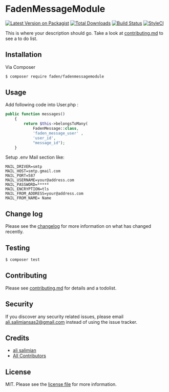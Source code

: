 # FadenMessageModule

[![Latest Version on Packagist][ico-version]][link-packagist]
[![Total Downloads][ico-downloads]][link-downloads]
[![Build Status][ico-travis]][link-travis]
[![StyleCI][ico-styleci]][link-styleci]

This is where your description should go. Take a look at [contributing.md](contributing.md) to see a to do list.

## Installation

Via Composer

``` bash
$ composer require faden/fadenmessagemodule
```

## Usage

Add following code into User.php :
````php
public function messages()
    {
        return $this->belongsToMany(
            FadenMessage::class,
            'faden_message_user' ,
            'user_id',
            "message_id");
    }
````

Setup .env Mail section like:
````dotenv
MAIL_DRIVER=smtp
MAIL_HOST=smtp.gmail.com
MAIL_PORT=587
MAIL_USERNAME=your@address.com
MAIL_PASSWORD=*****
MAIL_ENCRYPTION=tls
MAIL_FROM_ADDRESS=your@address.com
MAIL_FROM_NAME= Name
````
## Change log

Please see the [changelog](changelog.md) for more information on what has changed recently.

## Testing

``` bash
$ composer test
```



## Contributing

Please see [contributing.md](contributing.md) for details and a todolist.

## Security

If you discover any security related issues, please email ali.salimiansas2@gmail.com instead of using the issue tracker.

## Credits

- [ali salimian][link-author]
- [All Contributors][link-contributors]

## License

MIT. Please see the [license file](license.md) for more information.

[ico-version]: https://img.shields.io/packagist/v/faden/fadenmessagemodule.svg?style=flat-square
[ico-downloads]: https://img.shields.io/packagist/dt/faden/fadenmessagemodule.svg?style=flat-square
[ico-travis]: https://img.shields.io/travis/faden/fadenmessagemodule/master.svg?style=flat-square
[ico-styleci]: https://styleci.io/repos/12345678/shield

[link-packagist]: https://packagist.org/packages/faden/fadenmessagemodule
[link-downloads]: https://packagist.org/packages/faden/fadenmessagemodule
[link-travis]: https://travis-ci.org/faden/fadenmessagemodule
[link-styleci]: https://styleci.io/repos/12345678
[link-author]: https://github.com/faden
[link-contributors]: ../../contributors
